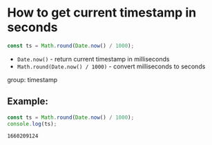# How to get current timestamp in seconds

```js
const ts = Math.round(Date.now() / 1000);
```

- `Date.now()` - return current timestamp in milliseconds
- `Math.round(Date.now() / 1000)` - convert milliseconds to seconds

group: timestamp

## Example: 
```js
const ts = Math.round(Date.now() / 1000);
console.log(ts);
```
```
1660209124

```

